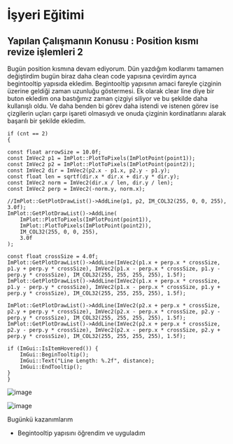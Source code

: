 # İşyeri Eğitimi


## Yapılan Çalışmanın Konusu : Position kısmı revize işlemleri 2 
Bugün position kısmına devam ediyorum. Dün yazdığım kodlarımı tamamen değiştirdim bugün biraz daha clean code yapısına çevirdim ayrıca begintooltip yapısıda ekledim. Begintooltip yapısının amaci fareyle çizginin üzerine geldiği zaman uzunluğu göstermesi. Ek olarak clear line diye bir buton ekledim ona bastığımız zaman çizgiyi siliyor ve bu şekilde daha kullanışlı oldu. Ve daha benden bi görev daha istendi ve istenen görev ise çizgilerin uçları çarpı işareti olmasıydı ve onuda çizginin kordinatlarını alarak başarılı bir şekilde ekledim.



	if (cnt == 2) 
	{

	const float arrowSize = 10.0f;
	const ImVec2 p1 = ImPlot::PlotToPixels(ImPlotPoint(point1));
	const ImVec2 p2 = ImPlot::PlotToPixels(ImPlotPoint(point2));
	const ImVec2 dir = ImVec2(p2.x - p1.x, p2.y - p1.y);
	const float len = sqrtf(dir.x * dir.x + dir.y * dir.y);
	const ImVec2 norm = ImVec2(dir.x / len, dir.y / len);
	const ImVec2 perp = ImVec2(-norm.y, norm.x);

	//ImPlot::GetPlotDrawList()->AddLine(p1, p2, IM_COL32(255, 0, 0, 255), 3.0f);
	ImPlot::GetPlotDrawList()->AddLine(
		ImPlot::PlotToPixels(ImPlotPoint(point1)),
		ImPlot::PlotToPixels(ImPlotPoint(point2)),
		IM_COL32(255, 0, 0, 255), 
		3.0f
	);
			
	const float crossSize = 4.0f;
	ImPlot::GetPlotDrawList()->AddLine(ImVec2(p1.x + perp.x * crossSize, p1.y + perp.y * crossSize), ImVec2(p1.x - perp.x * crossSize, p1.y - perp.y * crossSize), IM_COL32(255, 255, 255, 255), 1.5f);
	ImPlot::GetPlotDrawList()->AddLine(ImVec2(p1.x + perp.x * crossSize, p1.y - perp.y * crossSize), ImVec2(p1.x - perp.x * crossSize, p1.y + perp.y * crossSize), IM_COL32(255, 255, 255, 255), 1.5f);

	ImPlot::GetPlotDrawList()->AddLine(ImVec2(p2.x + perp.x * crossSize, p2.y + perp.y * crossSize), ImVec2(p2.x - perp.x * crossSize, p2.y - perp.y * crossSize), IM_COL32(255, 255, 255, 255), 1.5f);
	ImPlot::GetPlotDrawList()->AddLine(ImVec2(p2.x + perp.x * crossSize, p2.y - perp.y * crossSize), ImVec2(p2.x - perp.x * crossSize, p2.y + perp.y * crossSize), IM_COL32(255, 255, 255, 255), 1.5f);

	if (ImGui::IsItemHovered()) {
		ImGui::BeginTooltip();
		ImGui::Text("Line Length: %.2f", distance);
		ImGui::EndTooltip();
	}
	}



![image](https://user-images.githubusercontent.com/65457096/228814796-b85536b4-4a22-4639-a350-49f148d20c2c.png)
 

![image](https://user-images.githubusercontent.com/65457096/228814840-439ab581-e2e4-46b6-a964-ca2520ed61a5.png)


Bugünkü kazanımlarım
-	Begintooltip yapısını öğrendim ve uyguladım











 














 	







 





